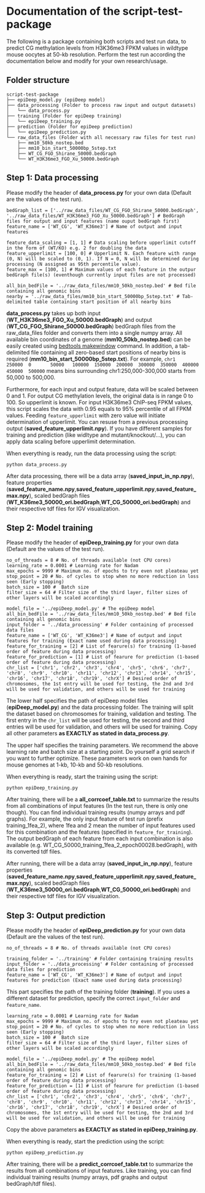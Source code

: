 # Documentation of the script-test-package

The following is a package containing both scripts and test run data, to predict CG methylation levels from H3K36me3 FPKM values in wildtype mouse oocytes at 50-kb resolution. Perform the test run according the documentation below and modify for your own research/usage.

## Folder structure

```
script-test-package
├── epiDeep_model.py (epiDeep model)
├── data_processing (Folder to process raw input and output datasets)
│   └── data_process.py
├── training (Folder for epiDeep training)
│   └── epiDeep_training.py
├── prediction (Folder for epiDeep prediction)
│   └── epiDeep_prediction.py
└── raw_data_files (Folder with all necessary raw files for test run)
    ├── mm10_50kb_nostep.bed
    ├── mm10_bin_start_50000bp_5step.txt
    ├── WT_CG_FGO_Shirane_50000.bedGraph
    └── WT_H3K36me3_FGO_Xu_50000.bedGraph
```

## Step 1:  Data processing

Please modify the header of **data_process.py** for your own data (Default are the values of the test run).
```
bedGraph_list = ['../raw_data_files/WT_CG_FGO_Shirane_50000.bedGraph', '../raw_data_files/WT_H3K36me3_FGO_Xu_50000.bedGraph'] # BedGraph files for output and input features (name ouput bedGraph first)
feature_name = ['WT_CG', 'WT_K36me3'] # Name of output and input features

feature_data_scaling = [1, 1] # Data scaling before upperlimit cutoff in the form of (WT/KO) e.g. 2 for doubling the data
feature_upperlimit = [100, 0] # Upperlimit N. Each feature with range (0, N) will be scaled to (0, 1). If N = 0, N will be determined during processing (N assigned as 95th percentile value).
feature_max = [100, 1] # Maximum values of each feature in the outpur bedGraph file(s) (eventhough currently input files are not processed)

all_bin_bedFile = '../raw_data_files/mm10_50kb_nostep.bed' # Bed file containing all genomic bins
nearby = '../raw_data_files/mm10_bin_start_50000bp_5step.txt' # Tab-delimited table containing start position of all nearby bins
```
**data_process.py** takes up both input (**WT_H3K36me3_FGO_Xu_50000.bedGraph**) and output (**WT_CG_FGO_Shirane_50000.bedGraph**) bedGraph files from the raw_data_files folder and converts them into a single numpy array.
All available bin coordinates of a genome (**mm10_50kb_nostep.bed**) can be easily created using [bedtools makewindow](https://bedtools.readthedocs.io/en/latest/index.html#) command.
In addition, a tab-delimited file containing all zero-based start positions of nearby bins is required (**mm10_bin_start_50000bp_5step.txt**). For example, `chr1    250000  0       50000   100000  150000  200000  300000  350000  400000  450000  500000` means bins surrounding chr1:250,000-300,000 starts from 50,000 to 500,000.

Furthermore, for each input and output feature, data will be scaled between 0 and 1.
For output CG methylation levels, the original data is in range 0 to 100. So upperlimit is known.
For input H3K36me3 ChIP-seq FPKM values, this script scales the data with 0.95 equals to 95% percentile of all FPKM values.
Feeding `feature_upperlimit` with zero value will initiate determination of upperlimit. You can resuse from a previous processing output (**saved_feature_upperlimit.npy**).
If you have different samples for training and prediction (like widltype and mutant/knockout/...), you can apply data scaling before upperlimit determination.

When everything is ready, run the data processing using the script:
```
python data_process.py
```

After data processing, there will be a data array (**saved_input_in_np.npy**), feature properties (**saved_feature_name.npy**,**saved_feature_upperlimit.npy**,**saved_feature_max.npy**), scaled bedGraph files (**WT_K36me3_50000_ori.bedGraph**,**WT_CG_50000_ori.bedGraph**) and their respective tdf files for IGV visualization.

## Step 2:  Model training

Please modify the header of **epiDeep_training.py** for your own data (Default are the values of the test run).
```
no_of_threads = 8 # No. of threads available (not CPU cores)
learning_rate = 0.0001 # Learning rate for Nadam
max_epochs = 9999 # Maximum no. of epochs to try even not pleateau yet
stop_point = 20 # No. of cycles to stop when no more reduction in loss seen (Early stopping)
batch_size = 100 #  Batch size
filter_size = 64 # Filter size of the third layer, filter sizes of other layers will be scaled accordingly

model_file = '../epiDeep_model.py' # The epiDeep model
all_bin_bedFile = '../raw_data_files/mm10_50kb_nostep.bed' # Bed file containing all genomic bins
input_folder = '../data_processing' # Folder containing of processed data files
feature_name = ['WT_CG', 'WT_K36me3'] # Name of output and input features for training (Exact name used during data processing)
feature_for_training = [2] # List of fearure(s) for training (1-based order of feature during data processing)
feature_for_prediction = [1] # List of fearure for prediction (1-based order of feature during data processing)
chr_list = ['chr1', 'chr2', 'chr3', 'chr4', 'chr5', 'chr6', 'chr7', 'chr8', 'chr9', 'chr10', 'chr11', 'chr12', 'chr13', 'chr14', 'chr15', 'chr16', 'chr17', 'chr18', 'chr19', 'chrX'] # Desired order of chromosomes, the 1st entry will be used for testing, the 2nd and 3rd will be used for validation, and others will be used for training
```

The lower half specifies the path of epiDeep model files (**epiDeep_model.py**) and the data processing folder. The training will split the dataset based on chromosomes for training, validation and testing. The first entry in the `chr_list` will be used for testing, the second and third entries will be used for validation, and others will be used for training. Copy all other parameters **as EXACTLY as stated in data_process.py**.

The upper half specifies the training parameters. We recommend the above learning rate and batch size at a starting point. Do yourself a grid search if you want to further optimize. These parameters work on own hands for mouse genomes at 1-kb, 10-kb and 50-kb resolutions.

When everything is ready, start the training using the script:
```
python epiDeep_training.py
```

After training, there will be a **all_corrcoef_table.txt** to summarize the results from all combinations of input features (In the test run, there is only one though). You can find individual training results (numpy arrays and pdf graphs). For example, the only input feature of test run (prefix training_1fea_2), where 1fea and 2 mean the number of input features used for this combination and the features (specified in `feature_for_training`). The output bedGraph of each feature from each input combination is also available (e.g. WT_CG_50000_training_1fea_2_epoch00028.bedGraph), with its converted tdf files.

After running, there will be a data array (**saved_input_in_np.npy**), feature properties (**saved_feature_name.npy**,**saved_feature_upperlimit.npy**,**saved_feature_max.npy**), scaled bedGraph files (**WT_K36me3_50000_ori.bedGraph**,**WT_CG_50000_ori.bedGraph**) and their respective tdf files for IGV visualization.


## Step 3:  Output prediction

Please modify the header of **epiDeep_prediction.py** for your own data (Default are the values of the test run).
```
no_of_threads = 8 # No. of threads available (not CPU cores)

training_folder = '../training' # Folder containing training results
input_folder = '../data_processing' # Folder containing of processed data files for prediction
feature_name = ['WT_CG', 'WT_K36me3'] # Name of output and input features for prediction (Exact name used during data processing)
```

This part specifies the path of the training folder (**training**). If you uses a different dataset for prediction, specify the correct `input_folder` and `feature_name`.

```
learning_rate = 0.0001 # Learning rate for Nadam
max_epochs = 9999 # Maximum no. of epochs to try even not pleateau yet
stop_point = 20 # No. of cycles to stop when no more reduction in loss seen (Early stopping)
batch_size = 100 #  Batch size
filter_size = 64 # Filter size of the third layer, filter sizes of other layers will be scaled accordingly

model_file = '../epiDeep_model.py' # The epiDeep model
all_bin_bedFile = '../raw_data_files/mm10_50kb_nostep.bed' # Bed file containing all genomic bins
feature_for_training = [2] # List of fearure(s) for training (1-based order of feature during data processing)
feature_for_prediction = [1] # List of fearure for prediction (1-based order of feature during data processing)
chr_list = ['chr1', 'chr2', 'chr3', 'chr4', 'chr5', 'chr6', 'chr7', 'chr8', 'chr9', 'chr10', 'chr11', 'chr12', 'chr13', 'chr14', 'chr15', 'chr16', 'chr17', 'chr18', 'chr19', 'chrX'] # Desired order of chromosomes, the 1st entry will be used for testing, the 2nd and 3rd will be used for validation, and others will be used for training
```
Copy the above parameters **as EXACTLY as stated in epiDeep_training.py**.

When everything is ready, start the prediction using the script:
```
python epiDeep_prediction.py
```

After training, there will be a **predict_corrcoef_table.txt** to summarize the results from all combinations of input features. Like training, you can find individual training results (numpy arrays, pdf graphs and output bedGraph/tdf files).

